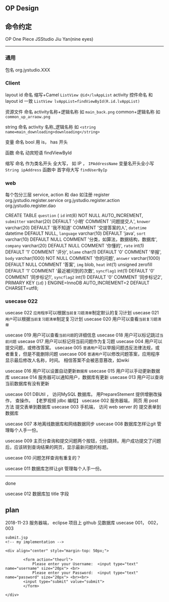 ## OP Design



## 命令约定
OP              One Piece
JSStudio        Jiu Yan(nine eyes)

---
### 通用
包名                      org.jystudio.XXX

### Client

layout id 命名                缩写+Camel   `ListView @id+/lvAppList`
activity  控件命名            和 layout id 一致 `ListView lvAppList=findViewById(R.id.lvAppList) `

资源文件   命名               activity名称+逻辑名称 如 `main_back.png`
                            common+逻辑名称      如 `common_up_arraow.png`

string    命名                activity 名称_逻辑名称 如  `<string name=main_downloading>downloading</string>`

变量       命名                bool 用 is， has 开头

函数       命名                动宾短语 findViewById

缩写       命名                作为类名开头 全大写， 如 IP ， `IPAddressName`
                              变量名开头全小写               `String ipAddress`
                              函数中 首字母大写              `findUserByIp`

### web
每个包分三层 service, action 和 dao 如注册 register
org.jystudio.register.service
org.jystudio.register.action
org.jystudio.register.dao

CREATE TABLE `question` (
  `id` int(8) NOT NULL AUTO_INCREMENT,
  `submitter` varchar(20) DEFAULT '小明' COMMENT '问题提交人',
  `knower` varchar(20) DEFAULT '我不知道' COMMENT '交提答案的人',
  `datetime` datetime DEFAULT NULL,
  `language` varchar(10) DEFAULT 'java',
  `sort` varchar(10) DEFAULT NULL COMMENT '分类，如算法，数据结构，数据库',
  `company` varchar(20) DEFAULT NULL COMMENT '你懂的',
  `rate` int(1) DEFAULT '1' COMMENT '评分',
  `blame` char(1) DEFAULT '0' COMMENT '举报',
  `body` varchar(1000) NOT NULL COMMENT '你的问题',
  `answer` varchar(1000) DEFAULT NULL COMMENT '答案',
  `img` blob,
  `heat` int(1) unsigned zerofill DEFAULT '1' COMMENT '最近被问到的次数',
  `syncflag1` int(1) DEFAULT '0' COMMENT '同步标记1',
  `syncflag2` int(1) DEFAULT '0' COMMENT '同步标记2',
  PRIMARY KEY (`id`)
) ENGINE=InnoDB AUTO_INCREMENT=2 DEFAULT CHARSET=utf8;



### usecase 022
usecase 022 `应用程序`可以根据`当前复习题清单`制定默认的复习计划
usecase 021 `用户`可以根据`当前复习题清单`制定复习计划
usecase 020 用户可以查看`当前复习题清单`

usecase 019 用户可以查看`当前问题`的详细信息
usecase 018 用户可以标记跳过`当前问题`
usecase 017 用户可以标记将当前问题作为复习题
usecase 004 用户可以提交问题，或修改答案。 
usecase 005 `普通用户`可以举报问题违反法律法规，或者重复，但是不能删除问题
usecase 006 `普通用户`可以修改问题答案，应用程序显示最后修改人名称，时间。 相信答案不会被恶意篡改，如wiki


usecase 016 用户可以设置自动更新`数据库`
usecase 015 用户可以手动更新数据库
usecase 014 服务器可以通知用户，数据库有更新
usecase 013 用户可以查询当前数据库有没有更新

usecase 001 DBUtil ， 访问MySQL 数据库。 用PrepareStement 提供增删改操作， 查操作。 【老罗视频 jdbc 编程】
usecase 002 服务器端， 网页 用 post 方法 提交表单到数据库
usecase 003 手机端，  访问 web server 的 提交表单到数据库

usecase 007 本地离线数据库和网络数据同步
usecase 008 数据库怎样让git 管理每个人手一份。

usecase 009 主页分查询和提交问题两个按钮，分别跳转。用户成功提交了问题后，应该转到查询结果的网页，显示最新问题的标题。

usecase 010 问题怎样查询有重复的？

usecase 011 数据库怎样让git 管理每个人手一份。



---
done

usecase 012 数据库加 title 字段










 



## plan

2018-11-23
服务器端， eclipse 项目上 github
见数据库
usecase 001， 002， 003



```
submit.jsp
<!-- my implementation -->

<div align="center" style="margin-top: 50px;">
 
        <form action="theurl">
            Please enter your Username:  <input type="text" name="username" size="20px"> <br>
            Please enter your Password:  <input type="text" name="password" size="20px"> <br><br>
        <input type="submit" value="submit">
        </form>
 
</div>
```




